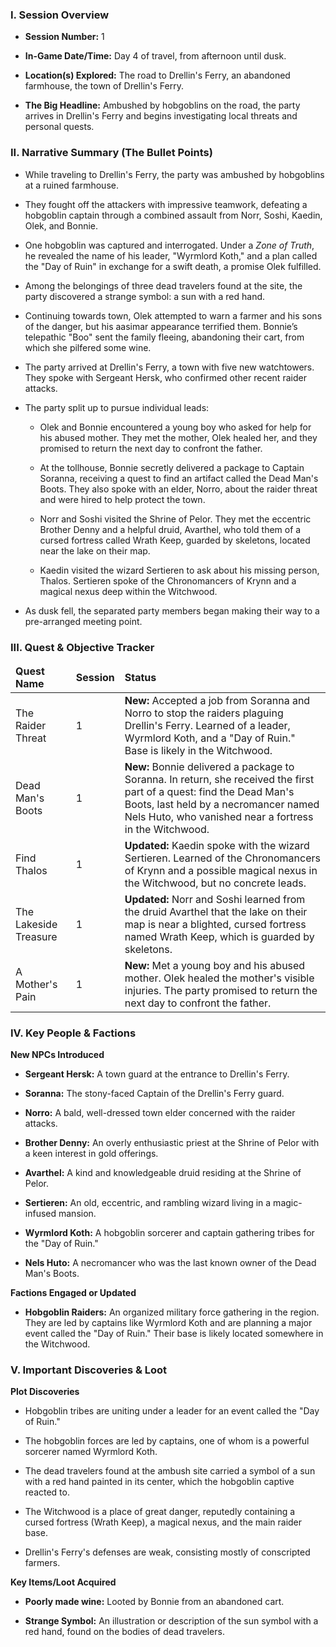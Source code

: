 
<h3><strong>I. Session Overview</strong></h3>
<ul>
<li>
<p><strong>Session Number:</strong> 1</p>
</li>
<li>
<p><strong>In-Game Date/Time:</strong> Day 4 of travel, from afternoon until dusk.</p>
</li>
<li>
<p><strong>Location(s) Explored:</strong> The road to Drellin's Ferry, an abandoned farmhouse, the town of Drellin's Ferry.</p>
</li>
<li>
<p><strong>The Big Headline:</strong> Ambushed by hobgoblins on the road, the party arrives in Drellin's Ferry and begins investigating local threats and personal quests.</p>
</li>
</ul>

<h3><strong>II. Narrative Summary (The Bullet Points)</strong></h3>

<ul>
<li>
<p>While traveling to Drellin's Ferry, the party was ambushed by hobgoblins at a ruined farmhouse.</p>
</li>
<li>
<p>They fought off the attackers with impressive teamwork, defeating a hobgoblin captain through a combined assault from Norr, Soshi, Kaedin, Olek, and Bonnie.</p>
</li>
<li>
<p>One hobgoblin was captured and interrogated. Under a <em>Zone of Truth</em>, he revealed the name of his leader, "Wyrmlord Koth," and a plan called the "Day of Ruin" in exchange for a swift death, a promise Olek fulfilled.</p>
</li>
<li>
<p>Among the belongings of three dead travelers found at the site, the party discovered a strange symbol: a sun with a red hand.</p>
</li>
<li>
<p>Continuing towards town, Olek attempted to warn a farmer and his sons of the danger, but his aasimar appearance terrified them. Bonnie&rsquo;s telepathic "Boo" sent the family fleeing, abandoning their cart, from which she pilfered some wine.</p>
</li>
<li>
<p>The party arrived at Drellin's Ferry, a town with five new watchtowers. They spoke with Sergeant Hersk, who confirmed other recent raider attacks.</p>
</li>
<li>
<p>The party split up to pursue individual leads:</p>
<ul>
<li>
<p>Olek and Bonnie encountered a young boy who asked for help for his abused mother. They met the mother, Olek healed her, and they promised to return the next day to confront the father.</p>
</li>
<li>
<p>At the tollhouse, Bonnie secretly delivered a package to Captain Soranna, receiving a quest to find an artifact called the Dead Man's Boots. They also spoke with an elder, Norro, about the raider threat and were hired to help protect the town.</p>
</li>
<li>
<p>Norr and Soshi visited the Shrine of Pelor. They met the eccentric Brother Denny and a helpful druid, Avarthel, who told them of a cursed fortress called Wrath Keep, guarded by skeletons, located near the lake on their map.</p>
</li>
<li>
<p>Kaedin visited the wizard Sertieren to ask about his missing person, Thalos. Sertieren spoke of the Chronomancers of Krynn and a magical nexus deep within the Witchwood.</p>
</li>
</ul>
</li>
<li>
<p>As dusk fell, the separated party members began making their way to a pre-arranged meeting point.</p>
</li>
</ul>

<h3><strong>III. Quest &amp; Objective Tracker</strong></h3>
<div class="quest-container">
<table class="quest-table">
<thead>
<tr style="height: 13px;">
<td style="height: 13px;"><strong>Quest Name</strong></td>
<td style="height: 13px;"><strong>Session</strong></td>
<td style="height: 13px;"><strong>Status</strong></td>
</tr>
</thead>
<tbody>
<tr style="height: 26px;">
<td style="height: 26px;">The Raider Threat</td>
<td style="height: 26px;">1</td>
<td style="height: 26px;"><strong>New:</strong> Accepted a job from Soranna and Norro to stop the raiders plaguing Drellin's Ferry. Learned of a leader, Wyrmlord Koth, and a "Day of Ruin." Base is likely in the Witchwood.</td>
</tr>
<tr style="height: 26px;">
<td style="height: 26px;">Dead Man's Boots</td>
<td style="height: 26px;">1</td>
<td style="height: 26px;"><strong>New:</strong> Bonnie delivered a package to Soranna. In return, she received the first part of a quest: find the Dead Man's Boots, last held by a necromancer named Nels Huto, who vanished near a fortress in the Witchwood.</td>
</tr>
<tr style="height: 26px;">
<td style="height: 26px;">Find Thalos</td>
<td style="height: 26px;">1</td>
<td style="height: 26px;"><strong>Updated:</strong> Kaedin spoke with the wizard Sertieren. Learned of the Chronomancers of Krynn and a possible magical nexus in the Witchwood, but no concrete leads.</td>
</tr>
<tr style="height: 26px;">
<td style="height: 26px;">The Lakeside Treasure</td>
<td style="height: 26px;">1</td>
<td style="height: 26px;"><strong>Updated:</strong> Norr and Soshi learned from the druid Avarthel that the lake on their map is near a blighted, cursed fortress named Wrath Keep, which is guarded by skeletons.</td>
</tr>
<tr style="height: 13.4375px;">
<td style="height: 13.4375px;">A Mother's Pain</td>
<td style="height: 13.4375px;">1</td>
<td style="height: 13.4375px;"><strong>New:</strong> Met a young boy and his abused mother. Olek healed the mother's visible injuries. The party promised to return the next day to confront the father.</td>
</tr>
</tbody>
</table>
</div>

<h3><strong>IV. Key People &amp; Factions</strong></h3>

<p><strong>New NPCs Introduced</strong></p>
<ul>
<li>
<p><strong>Sergeant Hersk:</strong> A town guard at the entrance to Drellin's Ferry.</p>
</li>
<li>
<p><strong>Soranna:</strong> The stony-faced Captain of the Drellin's Ferry guard.</p>
</li>
<li>
<p><strong>Norro:</strong> A bald, well-dressed town elder concerned with the raider attacks.</p>
</li>
<li>
<p><strong>Brother Denny:</strong> An overly enthusiastic priest at the Shrine of Pelor with a keen interest in gold offerings.</p>
</li>
<li>
<p><strong>Avarthel:</strong> A kind and knowledgeable druid residing at the Shrine of Pelor.</p>
</li>
<li>
<p><strong>Sertieren:</strong> An old, eccentric, and rambling wizard living in a magic-infused mansion.</p>
</li>
<li>
<p><strong>Wyrmlord Koth:</strong> A hobgoblin sorcerer and captain gathering tribes for the "Day of Ruin."</p>
</li>
<li>
<p><strong>Nels Huto:</strong> A necromancer who was the last known owner of the Dead Man's Boots.</p>
</li>
</ul>
<p><strong>Factions Engaged or Updated</strong></p>
<ul>
<li>
<p><strong>Hobgoblin Raiders:</strong> An organized military force gathering in the region. They are led by captains like Wyrmlord Koth and are planning a major event called the "Day of Ruin." Their base is likely located somewhere in the Witchwood.</p>
</li>
</ul>

<h3><strong>V. Important Discoveries &amp; Loot</strong></h3>

<p><strong>Plot Discoveries</strong></p>
<ul>
<li>
<p>Hobgoblin tribes are uniting under a leader for an event called the "Day of Ruin."</p>
</li>
<li>
<p>The hobgoblin forces are led by captains, one of whom is a powerful sorcerer named Wyrmlord Koth.</p>
</li>
<li>
<p>The dead travelers found at the ambush site carried a symbol of a sun with a red hand painted in its center, which the hobgoblin captive reacted to.</p>
</li>
<li>
<p>The Witchwood is a place of great danger, reputedly containing a cursed fortress (Wrath Keep), a magical nexus, and the main raider base.</p>
</li>
<li>
<p>Drellin's Ferry's defenses are weak, consisting mostly of conscripted farmers.</p>
</li>
</ul>
<p><strong>Key Items/Loot Acquired</strong></p>
<ul>
<li>
<p><strong>Poorly made wine:</strong> Looted by Bonnie from an abandoned cart.</p>
</li>
<li>
<p><strong>Strange Symbol:</strong> An illustration or description of the sun symbol with a red hand, found on the bodies of dead travelers.</p>
</li>
</ul>
</div>